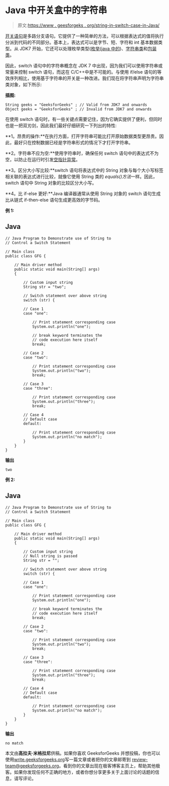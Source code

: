 # Java 中开关盒中的字符串

> 原文:[https://www . geesforgeks . org/string-in-switch-case-in-Java/](https://www.geeksforgeeks.org/string-in-switch-case-in-java/)

[开关语句](https://www.geeksforgeeks.org/switch-statement-in-java/)是多路分支语句。它提供了一种简单的方法，可以根据表达式的值将执行分派到代码的不同部分。基本上，表达式可以是字节、短、字符和 int 基本数据类型。从 JDK7 开始，它还可以处理枚举类型([枚举(java 中的](https://www.geeksforgeeks.org/enum-in-java/))、[字符串类](https://www.geeksforgeeks.org/string-class-in-java/)和[包装类](https://www.geeksforgeeks.org/primitive-wrapper-classes-are-immutable-in-java/)。

因此，switch 语句中的字符串概念在 JDK 7 中出现，因为我们可以使用字符串或常量来控制 switch 语句，而这在 C/C++中是不可能的。与使用 if/else 语句的等效序列相比，使用基于字符串的开关是一种改进。我们现在将字符串声明为字符串类对象，如下所示:

**插图:**

```
String geeks = "GeeksforGeeks" ; // Valid from JDK7 and onwards 
Object geeks = "GeeksforGeeks" ; // Invalid from JDK7 and onwards 
```

在使用 switch 语句时，有一些关键点需要记住，因为它确实提供了便利，但同时也是一把双刃剑，因此我们最好仔细研究一下列出的特性:

**1。昂贵的操作:**在执行方面，打开字符串可能比打开原始数据类型更昂贵。因此，最好只在控制数据已经是字符串形式的情况下才打开字符串。

**2。字符串不应为空:**使用字符串时，确保任何 switch 语句中的表达式不为空，以防止在运行时引发[空指针异常](http://www.geeksforgeeks.org/null-pointer-exception-in-java/)。

**3。区分大小写比较:**switch 语句将表达式中的 String 对象与每个大小写标签相关联的表达式进行比较，就像它使用 String 类的 *equals()方法*一样。因此，switch 语句中 String 对象的比较区分大小写。

**4。比 if-else 更好:**Java 编译器通常从使用 String 对象的 switch 语句生成比从链式 if-then-else 语句生成更高效的字节码。

**例 1:**

## Java

```
// Java Program to Demonstrate use of String to
// Control a Switch Statement

// Main class
public class GFG {

    // Main driver method
    public static void main(String[] args)
    {

        // Custom input string
        String str = "two";

        // Switch statement over above string
        switch (str) {

        // Case 1
        case "one":

            // Print statement corresponding case
            System.out.println("one");

            // break keyword terminates the
            // code execution here itself
            break;

        // Case 2
        case "two":

            // Print statement corresponding case
            System.out.println("two");
            break;

        // Case 3
        case "three":

            // Print statement corresponding case
            System.out.println("three");
            break;

        // Case 4
        // Default case
        default:

            // Print statement corresponding case
            System.out.println("no match");
        }
    }
}
```

**输出**

```
two
```

**例 2:**

## Java

```
// Java Program to Demonstrate use of String to
// Control a Switch Statement

// Main class
public class GFG {

    // Main driver method
    public static void main(String[] args)
    {

        // Custom input string
        // Null string is passed
        String str = "";

        // Switch statement over above string
        switch (str) {

        // Case 1
        case "one":

            // Print statement corresponding case
            System.out.println("one");

            // break keyword terminates the
            // code execution here itself
            break;

        // Case 2
        case "two":

            // Print statement corresponding case
            System.out.println("two");
            break;

        // Case 3
        case "three":

            // Print statement corresponding case
            System.out.println("three");
            break;

        // Case 4
        // Default case
        default:

            // Print statement corresponding case
            System.out.println("no match");
        }
    }
}
```

**输出**

```
no match
```

本文由**高拉夫·米格拉尼**供稿。如果你喜欢 GeeksforGeeks 并想投稿，你也可以使用[write.geeksforgeeks.org](http://www.write.geeksforgeeks.org)写一篇文章或者把你的文章邮寄到 review-team@geeksforgeeks.org。看到你的文章出现在极客博客主页上，帮助其他极客。如果你发现任何不正确的地方，或者你想分享更多关于上面讨论的话题的信息，请写评论。
